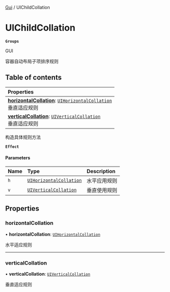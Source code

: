 [Gui](../groups/Gui.Gui.md) / UIChildCollation

# UIChildCollation <Badge type="tip" text="Class" /> <Score text="UIChildCollation" />

**`Groups`**

GUI

容器自动布局子项排序规则

## Table of contents

| Properties |
| :-----|
| **[horizontalCollation](UI.UIChildCollation.md#horizontalcollation)**: [`UIHorizontalCollation`](../enums/UI.UIHorizontalCollation.md) <br> 垂直适应规则|
| **[verticalCollation](UI.UIChildCollation.md#verticalcollation)**: [`UIVerticalCollation`](../enums/UI.UIVerticalCollation.md) <br> 垂直适应规则|

构造具体规则方法

**`Effect`**


#### Parameters

| Name | Type | Description |
| :------ | :------ | :------ |
| `h` | [`UIHorizontalCollation`](../enums/UI.UIHorizontalCollation.md) | 水平应用规则 |
| `v` | [`UIVerticalCollation`](../enums/UI.UIVerticalCollation.md) | 垂直使用规则 |

## Properties

### horizontalCollation <Score text="horizontalCollation" /> 

• **horizontalCollation**: [`UIHorizontalCollation`](../enums/UI.UIHorizontalCollation.md)

水平适应规则

___

### verticalCollation <Score text="verticalCollation" /> 

• **verticalCollation**: [`UIVerticalCollation`](../enums/UI.UIVerticalCollation.md)

垂直适应规则
